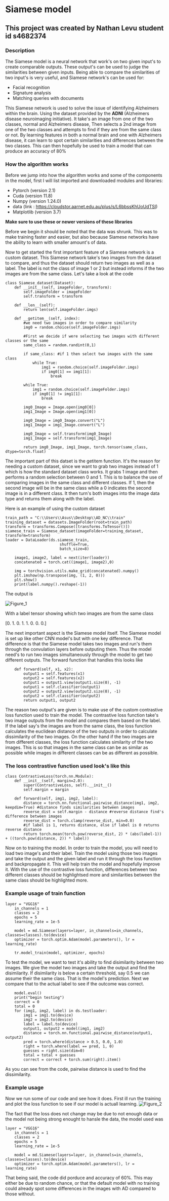 # Siamese model

## This project was created by Nathan Levu student id s4682374

### Description
The Siamese model is a neural network that work's on two given input's to create comparable outputs. These output's can be used to judge the similarities between given inputs. Being able to compare the similarities of two input's is very useful, and Siamese network's can be used for:
- Facial recognition
- Signature analysis
- Matching queries with documents

This Siamese network is used to solve the issue of identifying Alzheimers within the brain. Using the dataset provided by the **ADNI** (Alzheimers disease neuroimaging initiative). It take's an image from one of the two classes, normal and Alzheimers disease, Then selects a 2nd image from one of the two classes and attempts to find if they are from the same class or not. By learning features in both a normal brain and one with Alzheimers disease, it can learn to spot certain similarities and differences between the two classes. This can then hopefully be used to train a model that can produce an accuracy of 80%

### How the algorithm works
Before we jump into how the algorithm works and some of the components in the model, first I will list imported and downloaded modules and libraries:
- Pytorch (version 2.1)
- Cuda (version 11.8)
- Numpy (version 1.24.0)
- data (link : https://cloudstor.aarnet.edu.au/plus/s/L6bbssKhUoUdTSI)
- Matplotlib (version 3.7)

**Make sure to use these or newer versions of these libraries**

Before we begin it should be noted that the data was shrunk. This was to make training faster and easier, but also because Siamese networks have the ability to learn with smaller amount's of data.

Now to get started the first important feature of a Siamese network is a custom dataset. This Siamese network take's two images from the dataset to compare, and thus the dataset should return two images as well as a label. The label is not the class of image 1 or 2 but instead informs if the two images are from the same class. Let's take a look at the code
```
class Siamese_dataset(Dataset):
    def __init__(self, imageFolder, transform):
        self.imageFolder = imageFolder
        self.transform = transform
    
    def __len__(self):
        return len(self.imageFolder.imgs)

    def __getitem__(self, index):
        #we need two images in order to compare similarity
        img0 = random.choice(self.imageFolder.imgs)

        #First we decide if were selecting two images with different classes or the same
        same_class = random.randint(0,1)

        if same_class: #if 1 then select two images with the same class
            while True:
                img1 = random.choice(self.imageFolder.imgs)
                if img0[1] == img1[1]:
                    break
        
        while True:
            img1 = random.choice(self.imageFolder.imgs)
            if img0[1] != img1[1]:
                break
        
        img0_Image = Image.open(img0[0])
        img1_Image = Image.open(img1[0])

        img0_Image = img0_Image.convert("L")
        img1_Image = img1_Image.convert("L")

        img0_Image = self.transform(img0_Image)
        img1_Image = self.transform(img1_Image)

        return img0_Image, img1_Image, torch.tensor(same_class, dtype=torch.float)
   ```

The important part of this datset is the getitem function. It's the reason for needing a custom dataset, since we want to grab two images instead of 1 which is how the standard dataset class works. It grabs 1 image and then performs a random selection between 0 and 1. This is to balance the use of comparing images in the same class and different classes. If 1, then the second image will be in the same class while a 0 indicates the second image is in a different class. It then turn's both images into the image data type and returns them along with the label.

Here is an example of using the custom dataset
```
train_path = "C:\\Users\\Asus\\Desktop\\AD_NC\\train"
training_dataset = datasets.ImageFolder(root=train_path)
transform = transforms.Compose([transforms.ToTensor()])
siamese_train = Siamese_dataset(imageFolder=training_dataset, transform=transform)
loader = DataLoader(ds.siamese_train,
                        shuffle=True,
                        batch_size=8)
    
    image1, image2, label = next(iter(loader))
    concatenated = torch.cat((image1, image2),0)

    img = torchvision.utils.make_grid(concatenated).numpy()
    plt.imshow(np.transpose(img, (1, 2, 0)))
    plt.show()
    print(label.numpy().reshape(-1))
```

The output is 

![Figure_1](https://github.com/Picayune1/PatternAnalysis-2023/assets/141021565/c7f0a51c-d71f-42d1-9bbe-66ba8e5d902d)

With a label tensor showing which two images are from the same class 

[0. 1. 0. 1. 1. 0. 0. 0.]

The next important aspect is the Siamese model itself. The Siamese model is set up like other CNN model's but with one key difference. That difference is that the Siamese model takes two images and run's them through the convulation layers before outputing them. Thus the model need's to run two images simultaneously through the model to get two different outputs. The forward function that handles this looks like 
```
    def forward(self, x1, x2):
        output1 = self.features(x1)
        output2 = self.features(x2)
        output1 = output1.view(output1.size(0), -1)
        output1 = self.classifier(output1)
        output2 = output2.view(output2.size(0), -1)
        output2 = self.classifier(output2)
        return output1, output2
```

The reason two output's are given is to make use of the custom contrastive loss function used to train the model. The contrastive loss function take's two image outputs from the model and compares them based on the label. If the label say's the images are from the same class, the loss function calculates the euclidean distance of the two outputs in order to calculate dissimilarity of the two images. On the other hand if the two images are from different classes, the loss function calculates similarity of the two images. This is so that images in the same class can be as similar as possible while images in different classes can be as different as possible. 

### The loss contrastive function used look's like this 
```
class ContrastiveLoss(torch.nn.Module):
    def __init__(self, margin=2.0):
        super(ContrastiveLoss, self).__init__()
        self.margin = margin
    
    def forward(self, img1, img2, label):
        distance = torch.nn.functional.pairwise_distance(img1, img2, keepdim=True) #distance finds similarities between images
        reverse_dist = self.margin - distance #reverse distance find's difference between images
        reverse_dist = torch.clamp(reverse_dist, min=0.0)
        #if label is 1, returns distance, else if label is 0 returns reverse distance
        return torch.mean(torch.pow(reverse_dist, 2) * (abs(label-1)) + ((torch.pow(distance, 2)) * label))
```

Now on to training the model. In order to train the model, you will need to load two image's and their label. Train the model using those two images and take the output and the given label and run it through the loss function and backpropagate it. This will help train the model and hopefully improve it. With the use of the contrastive loss function, differences between two different classes should be highlightsed more and similarities between the same class should be highlighted more.

### Example usage of train function
```
layer = "VGG16"
    in_channels = 1
    classes = 2
    epochs = 5
    learning_rate = 1e-5  

    model = md.Siamese(layers=layer, in_channels=in_channels, classes=classes).to(device)
    optimizer = torch.optim.Adam(model.parameters(), lr = learning_rate)

    tr.model_train(model, optimizer, epochs)
```

To test the model, we want to test it's ability to find disimilarity between two images. We give the model two images and take the output and find the disimilarity. If disimilarity is below a certain threshold, say 0.5 we can assume their the same class. That is the model's prediction. Next we compare that to the actual label to see if the outcome was correct.
```
    model.eval()
    print("begin testing")
    correct = 0
    total = 0
    for (img1, img2, label) in ds.testloader:
        img1 = img1.to(device)
        img2 = img2.to(device)
        label = label.to(device)
        output1, output2 = model(img1, img2)
        distance = torch.nn.functional.pairwise_distance(output1, output2)
        pred = torch.where(distance > 0.5, 0.0, 1.0)
        right = torch.where(label == pred, 1, 0)
        guesses = right.size(dim=0)
        total = total + guesses
        correct = correct + torch.sum(right).item()
```

As you can see from the code, pairwise distance is used to find the dissimilarity. 

### Example usage

Now we run some of our code and see how it does. First ill run the training and plot the loss function to see if our model is actuall learning. 
![Figure_2](https://github.com/Picayune1/PatternAnalysis-2023/assets/141021565/2c109f32-0c53-42fb-92b8-8e6287fc48c8)

The fact that the loss does not change may be due to not enough data or the model not being strong enought to hansle the data, the model used was 
```
layer = "VGG16"
    in_channels = 1
    classes = 2
    epochs = 5
    learning_rate = 1e-5  

    model = md.Siamese(layers=layer, in_channels=in_channels, classes=classes).to(device)
    optimizer = torch.optim.Adam(model.parameters(), lr = learning_rate)
```

That being said, the code did porduce and accuracy of 60%. This may either be due to random chance, or that the default model with no training could already spot some differences in the images with AD compared to those without. 



